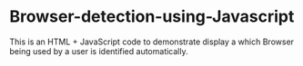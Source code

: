 # Browser-detection-using-Javascript
This is an HTML + JavaScript code to demonstrate display a which Browser being used by a user is identified automatically.

